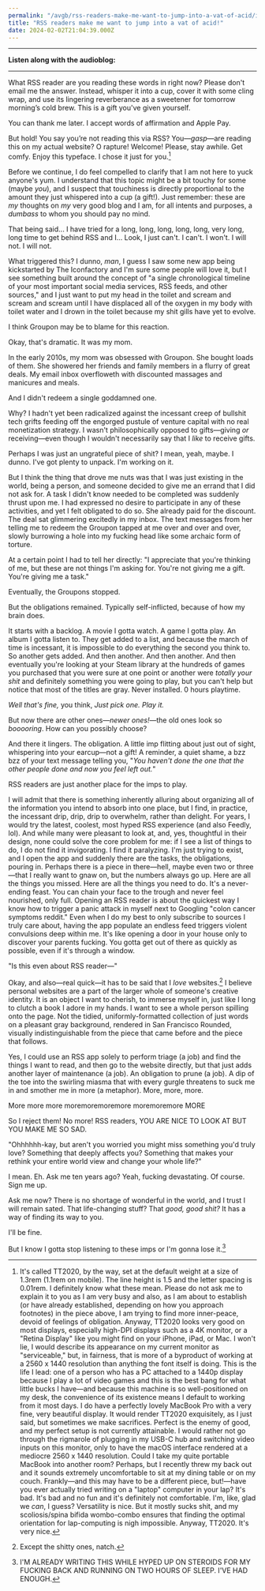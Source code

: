```yaml
---
permalink: "/avgb/rss-readers-make-me-want-to-jump-into-a-vat-of-acid/index.html"
title: "RSS readers make me want to jump into a vat of acid!"
date: 2024-02-02T21:04:39.000Z
---
```


* * *

**Listen along with the audioblog:**



* * *

What RSS reader are you reading these words in right now? Please don't email me the answer. Instead, whisper it into a cup, cover it with some cling wrap, and use its lingering reverberance as a sweetener for tomorrow morning’s cold brew. This is a gift you've given yourself.

You can thank me later. I accept words of affirmation and Apple Pay.

But hold! You say you’re not reading this via RSS? You—_gasp_—are reading this on my actual website? O rapture! Welcome! Please, stay awhile. Get comfy. Enjoy this typeface. I chose it just for you.[^1]

Before we continue, I do feel compelled to clarify that I am not here to yuck anyone's yum. I understand that this topic might be a bit touchy for some (maybe _you_), and I suspect that touchiness is directly proportional to the amount they just whispered into a cup (a gift!). Just remember: these are _my_ thoughts on _my_ very good blog and I am, for all intents and purposes, a _dumbass_ to whom you should pay no mind.

That being said... I have tried for a long, long, long, long, long, very long, long time to get behind RSS and I... Look, I just can't. I can't. I won't. I will not. I will not.

What triggered this? I dunno, _man_, I guess I saw some new app being kickstarted by The Iconfactory and I'm sure some people will love it, but I see something built around the concept of "a single chronological timeline of your most important social media services, RSS feeds, and other sources," and I just want to put my head in the toilet and scream and scream and scream until I have displaced all of the oxygen in my body with toilet water and I drown in the toilet because my shit gills have yet to evolve.

I think Groupon may be to blame for this reaction.

Okay, that's dramatic. It was my mom.

In the early 2010s, my mom was obsessed with Groupon. She bought loads of them. She showered her friends and family members in a flurry of great deals. My email inbox overfloweth with discounted massages and manicures and meals.

And I didn't redeem a single goddamned one.

Why? I hadn't yet been radicalized against the incessant creep of bullshit tech grifts feeding off the engorged pustule of venture capital with no real monetization strategy. I wasn't philosophically opposed to gifts—giving _or_ receiving—even though I wouldn't necessarily say that I _like_ to receive gifts.

Perhaps I was just an ungrateful piece of shit? I mean, yeah, maybe. I dunno. I've got plenty to unpack. I'm working on it.

But I think the thing that drove me nuts was that I was just existing in the world, being a person, and someone decided to give me an errand that I did not ask for. A task I didn't know needed to be completed was suddenly thrust upon me. I had expressed no desire to participate in any of these activities, and yet I felt obligated to do so. She already paid for the discount. The deal sat glimmering excitedly in my inbox. The text messages from her telling me to redeem the Groupon tapped at me over and over and over, slowly burrowing a hole into my fucking head like some archaic form of torture.

At a certain point I had to tell her directly: "I appreciate that you're thinking of me, but these are not things I'm asking for. You're not giving me a gift. You're giving me a task."

Eventually, the Groupons stopped.

But the obligations remained. Typically self-inflicted, because of how my brain does.

It starts with a backlog. A movie I gotta watch. A game I gotta play. An album I gotta listen to. They get added to a list, and because the march of time is incessant, it is impossible to do everything the second you think to. So another gets added. And then another. And then another. And then eventually you're looking at your Steam library at the hundreds of games you purchased that you were sure at one point or another were _totally your shit_ and definitely something you were going to play, but you can't help but notice that most of the titles are gray. Never installed. 0 hours playtime.

_Well that's fine,_ you think, _Just pick one. Play it._

But now there are other ones—_newer ones!_—the old ones look so _booooring_. How can you possibly choose?

And there it lingers. The obligation. A little imp flitting about just out of sight, whispering into your earcup—not a gift! A reminder, a quiet shame, a bzz bzz of your text message telling you, "_You haven't done the one that the other people done and now you feel left out._"

RSS readers are just another place for the imps to play.

I will admit that there is something inherently alluring about organizing all of the information you intend to absorb into one place, but I find, in practice, the incessant drip, drip, drip to overwhelm, rather than delight. For years, I would try the latest, coolest, most hyped RSS experience (and also Feedly, lol). And while many were pleasant to look at, and, yes, thoughtful in their design, none could solve the core problem for me: if I see a list of things to do, I do not find it invigorating. I find it paralyzing. I'm just trying to exist, and I open the app and suddenly there are the tasks, the obligations, pouring in. Perhaps there is a piece in there—hell, maybe even two or three—that I really want to gnaw on, but the numbers always go up. Here are all the things you missed. Here are all the things you need to do. It's a never-ending feast. You can chain your face to the trough and never feel nourished, only full. Opening an RSS reader is about the quickest way I know how to trigger a panic attack in myself next to Googling "colon cancer symptoms reddit." Even when I do my best to only subscribe to sources I truly care about, having the app populate an endless feed triggers violent convulsions deep within me. It's like opening a door in your house only to discover your parents fucking. You gotta get out of there as quickly as possible, even if it's through a window.

"Is this even about RSS reader—"

Okay, and also—real quick—it has to be said that I _love_ websites.[^2] I believe personal websites are a part of the larger whole of someone's creative identity. It is an object I want to cherish, to immerse myself in, just like I long to clutch a book I adore in my hands. I want to see a whole person spilling onto the page. Not the tidied, uniformly-formatted collection of just words on a pleasant gray background, rendered in San Francisco Rounded, visually indistinguishable from the piece that came before and the piece that follows.

Yes, I could use an RSS app solely to perform triage (a job) and find the things I want to read, and then go to the website directly, but that just adds another layer of maintenance (a job). An obligation to prune (a job). A dip of the toe into the swirling miasma that with every gurgle threatens to suck me in and smother me in more (a metaphor). More, more, more.

More more more moremoremoremore moremoremore MORE

So I reject them! No more! RSS readers, YOU ARE NICE TO LOOK AT BUT YOU MAKE ME SO SAD.

"Ohhhhhh-kay, but aren't you worried you might miss something you'd truly love? Something that deeply affects you? Something that makes your rethink your entire world view and change your whole life?"

I mean. Eh. Ask me ten years ago? Yeah, fucking devastating. Of course. Sign me up.

Ask me now? There is no shortage of wonderful in the world, and I trust I will remain sated. That life-changing stuff? That _good, good shit?_ It has a way of finding its way to you.

I'll be fine.

But I know I gotta stop listening to these imps or I'm gonna lose it.[^3]


[^1]: It's called TT2020, by the way, set at the default weight at a size of 1.3rem (1.1rem on mobile). The line height is 1.5 and the letter spacing is 0.01rem. I definitely know what these mean. Please do not ask me to explain it to you as I am very busy and also, as I am about to establish (or have already established, depending on how you approach footnotes) in the piece above, I am trying to find more inner-peace, devoid of feelings of obligation. Anyway, TT2020 looks very good on most displays, especially high-DPI displays such as a 4K monitor, or a "Retina Display" like you might find on your iPhone, iPad, or Mac. I won't lie, I would describe its appearance on my current monitor as "serviceable," but, in fairness, that is more of a byproduct of working at a 2560 x 1440 resolution than anything the font itself is doing. This is the life I lead: one of a person who has a PC attached to a 1440p display because I play a lot of video games and this is the best bang for what little bucks I have—and because this machine is so well-positioned on my desk, the convenience of its existence means I default to working from it most days. I do have a perfectly lovely MacBook Pro with a very fine, very beautiful display. It would render TT2020 exquisitely, as I just said, but sometimes we make sacrifices. Perfect is the enemy of good, and my perfect setup is not currently attainable. I would rather not go through the rigmarole of plugging in my USB-C hub and switching video inputs on this monitor, only to have the macOS interface rendered at a mediocre 2560 x 1440 resolution. Could I take my quite portable MacBook into another room? Perhaps, but I recently threw my back out and it sounds extremely uncomfortable to sit at my dining table or on my couch. Frankly—and this may have to be a different piece, but!—have you ever actually tried writing on a "laptop" computer in your lap? It's bad. It's bad and no fun and it's definitely not comfortable. I'm, like, glad we *can*, I guess? Versatility is nice. But it mostly sucks shit, and my scoliosis/spina bifida wombo-combo ensures that finding the optimal orientation for lap-computing is nigh impossible. Anyway, TT2020. It's very nice.  

[^2]: Except the shitty ones, natch.  

[^3]: I'M ALREADY WRITING THIS WHILE HYPED UP ON STEROIDS FOR MY FUCKING BACK AND RUNNING ON TWO HOURS OF SLEEP. I'VE HAD ENOUGH.
